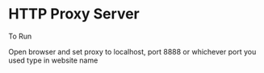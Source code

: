 # HTTP Proxy Server

To Run

Open browser and set proxy to localhost, port 8888 or whichever port you used
type in website name
